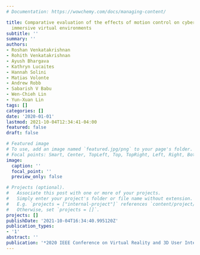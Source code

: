 ```yaml
---
# Documentation: https://wowchemy.com/docs/managing-content/

title: Comparative evaluation of the effects of motion control on cybersickness in
  immersive virtual environments
subtitle: ''
summary: ''
authors:
- Roshan Venkatakrishnan
- Rohith Venkatakrishnan
- Ayush Bhargava
- Kathryn Lucaites
- Hannah Solini
- Matias Volonte
- Andrew Robb
- Sabarish V Babu
- Wen-Chieh Lin
- Yun-Xuan Lin
tags: []
categories: []
date: '2020-01-01'
lastmod: 2021-10-04T12:34:41-04:00
featured: false
draft: false

# Featured image
# To use, add an image named `featured.jpg/png` to your page's folder.
# Focal points: Smart, Center, TopLeft, Top, TopRight, Left, Right, BottomLeft, Bottom, BottomRight.
image:
  caption: ''
  focal_point: ''
  preview_only: false

# Projects (optional).
#   Associate this post with one or more of your projects.
#   Simply enter your project's folder or file name without extension.
#   E.g. `projects = ["internal-project"]` references `content/project/deep-learning/index.md`.
#   Otherwise, set `projects = []`.
projects: []
publishDate: '2021-10-04T16:34:40.995120Z'
publication_types:
- '1'
abstract: ''
publication: '*2020 IEEE Conference on Virtual Reality and 3D User Interfaces (VR)*'
---
```

